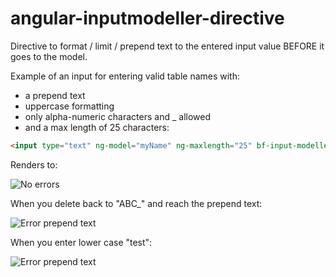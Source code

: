 angular-inputmodeller-directive
===============================

Directive to format / limit / prepend text to the entered input value BEFORE it goes to the model.

Example of an input for entering valid table names with:
* a prepend text
* uppercase formatting
* only alpha-numeric characters and _ allowed
* and a max length of 25 characters:
```html
<input type="text" ng-model="myName" ng-maxlength="25" bf-input-modeller bf-prepend-text="ABC_" bf-prevent-space="true" bf-upper-case="true" bf-alpha-underscore="true" ng-trim="false" id="txtName" class="form-control" placeholder="Name" />
```

Renders to:

![No errors](http://www.bitflower.net/keeponline/bfInputModeller_render.png)

When you delete back to "ABC_" and reach the prepend text:

![Error prepend text](http://www.bitflower.net/keeponline/bfInputModeller_render_red1.png)

When you enter lower case "test":

![Error prepend text](http://www.bitflower.net/keeponline/bfInputModeller_render_blue1.png)
